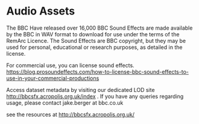 # Audio Assets

The BBC Have released over 16,000 BBC Sound Effects are made available by the BBC in WAV format to download for use under the terms of the RemArc Licence. The Sound Effects are BBC copyright, but they may be used for personal, educational or research purposes, as detailed in the license.

For commercial use, you can license sound effects. https://blog.prosoundeffects.com/how-to-license-bbc-sound-effects-to-use-in-your-commercial-productions

Access dataset metadata by visiting our dedicated LOD site http://bbcsfx.acropolis.org.uk/index . If you have any queries regarding usage, please contact jake.berger at bbc.co.uk

see the resources at  http://bbcsfx.acropolis.org.uk/


